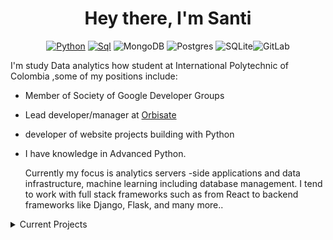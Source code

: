<div align=center>

# Hey there, I'm Santi

[![Python](https://img.shields.io/badge/-Python-141414?style=flat&logo=python)](https://www.python.org/) [![Sql](https://img.shields.io/badge/-SQL-000?&logo=MySQL&logoColor=4479A1)](https://www.w3schools.com/sql/) ![MongoDB](https://img.shields.io/badge/MongoDB-%234ea94b.svg?style=for-the-badge&logo=mongodb&logoColor=white) ![Postgres](https://img.shields.io/badge/postgres-%23316192.svg?style=for-the-badge&logo=postgresql&logoColor=white) ![SQLite](https://img.shields.io/badge/sqlite-%2307405e.svg?style=for-the-badge&logo=sqlite&logoColor=white)![GitLab](https://img.shields.io/badge/gitlab-%23181717.svg?style=for-the-badge&logo=gitlab&logoColor=white)
<div align=left>

I'm study Data analytics how student at International Polytechnic of Colombia ,some of my positions include:
- Member of Society of Google Developer Groups
- Lead developer/manager at [Orbisate](https://github.com/orbisate)
- developer of  website projects building with Python
- I have knowledge in Advanced Python.

  Currently my focus is analytics servers  -side applications and data infrastructure, machine learning including
database management. I tend to work with full stack frameworks such as
from React to backend frameworks like Django, Flask, and many more..
  
</details>      
<details>
  <summary>Current Projects</summary>
  
  [Google Event](https://www.linkedin.com/embed/feed/update/urn:li:share:7246005381850624001)
  
 <details>
  <summary> Socials </summary>
  
  - [Dev](https://dev.to/santimars)
  - [Linkedin](https://www.linkedin.com/in/santi-rodriguezg/)

</details>
<details>

  <summary> Stats </summary>
  
  <div align="center">
  <img src="https://komarev.com/ghpvc/?username=Santimars&style=flat-square&color=edb8ff" alt=""/>
</div>

  [![trophy](https://github-profile-trophy.vercel.app/?username=ryo-ma&theme=onedark)](https://github.com/santimars/github-profile-trophy)
  
![santimars's Stats](https://github-readme-stats.vercel.app/api?username=santimars&theme=algolia&show_icons=true&hide_border=true&count_private=true)
![santimars's Streak](https://github-readme-streak-stats.herokuapp.com/?user=santimars&theme=dark&hide_border=true)


[![Discord Presence](https://lanyard.cnrad.dev/api/1063582183685623869)](https://discord.com/users/1063582183685623869)

</details>
<details>
<summary> Portfolio </summary>
  
### Preferred programming languages

<p align="left"> <a href="https://www.docker.com/" target="_blank" rel="noreferrer"> <img src="https://raw.githubusercontent.com/devicons/devicon/master/icons/docker/docker-original-wordmark.svg" alt="docker" width="40" height="40"/> </a> <a href="https://firebase.google.com/" target="_blank" rel="noreferrer"> <img src="https://www.vectorlogo.zone/logos/firebase/firebase-icon.svg" alt="firebase" width="40" height="40"/> </a> <a href="https://git-scm.com/" target="_blank" rel="noreferrer"> <img src="https://www.vectorlogo.zone/logos/git-scm/git-scm-icon.svg" alt="git" width="40" height="40"/> </a> 
  
### Languages That I Currently Use
  <a href="https://www.mysql.com/" target="_blank" rel="noreferrer"> <img src="https://raw.githubusercontent.com/devicons/devicon/master/icons/mysql/mysql-original-wordmark.svg" alt="mysql" width="40" height="40"/> </a> <a href="https://www.python.org" target="_blank" rel="noreferrer"> <img src="https://raw.githubusercontent.com/devicons/devicon/master/icons/python/python-original.svg" alt="python" width="40" height="40"/> </a> <a href="https://www.tensorflow.org" target="_blank" rel="noreferrer"> <img src="https://www.vectorlogo.zone/logos/tensorflow/tensorflow-icon.svg" alt="tensorflow" width="40" height="40"/> </a> </p>
![SQL](https://img.shields.io/badge/-SQL-141414?style=flat&logo=postgresql)


### Planned Languages to Learn  
<p align="left"> <a href="https://flutter.dev" target="_blank" rel="noreferrer"> <img src="https://www.vectorlogo.zone/logos/flutterio/flutterio-icon.svg" alt="flutter" width="40" height="40"/> </a> </p> <a href="https://dart.dev" target="_blank" rel="noreferrer"> <img src="https://www.vectorlogo.zone/logos/dartlang/dartlang-icon.svg" alt="dart" width="40" height="40"/> </a> 

### Linux Distros that I know and use

[![Debian](https://img.shields.io/badge/-Debian-141414?style=flat&logo=debian)](https://www.debian.org/)
[![Ubuntu](https://img.shields.io/badge/-Ubuntu-141414?style=flat&logo=ubuntu)](https://ubuntu.com/)


### Frameworks that I know and/or use
[![TailWind CSS](https://img.shields.io/badge/-Tailwind%20CSS-141414?style=flat&logo=tailwindcss)](https://tailwindcss.com)
[![Django](https://img.shields.io/badge/-Django-141414?style=flat&logo=django)](https://djangoproject.com)
[![Django Rest Framework](https://img.shields.io/badge/-Django%20REST%20Framework-141414?style=flat&logo=django)]([https://djangoproject.com](https://www.django-rest-framework.org/))
[![Flask](https://img.shields.io/badge/-Flask-141414?style=flat&logo=flask)](https://flask.palletsprojects.com/en/2.0.x/)
[![FastAPI](https://img.shields.io/badge/-FastAPI-141414?style=flat&logo=fastapi)](https://fastapi.tiangolo.com/)
[![React](https://img.shields.io/badge/-React-141414?style=flat&logo=react)](https://reactjs.org)

### Databases I know and use
[![MySQL](https://img.shields.io/badge/-MySQL-141414?style=flat&logo=mysql&logoColor=FFFFFF)](https://www.mysql.com/)
[![MariaDB](https://img.shields.io/badge/-MariaDB-141414?style=flat&logo=mariadb&logoColor=FFFFFF)](https://mariadb.org/)
[![PostgreSQL](https://img.shields.io/badge/-PostgreSQL-141414?style=flat&logo=postgresql&logoColor=FFFFFF)](https://www.postgresql.org/)
[![MongoDB](https://img.shields.io/badge/-MongoDB-141414?style=flat&logo=mongodb)](https://www.mongodb.com/)
[![Redis](https://img.shields.io/badge/-Redis-141414?style=flat&logo=redis)](https://redis.io/)

### Tools and Tech that I use

[![VS Code](https://img.shields.io/badge/-Visual%20Studio%20Code-141414?style=flat&logo=visual-studio-code&logoColor=007ACC)](https://code.visualstudio.com/)
[![PyCharm](https://img.shields.io/badge/-PyCharm-141414?style=flat&logo=pycharm)](https://www.jetbrains.com/pycharm/)
[![IntelliJ IDEA](https://img.shields.io/badge/-IntelliJ%20IDEA-141414?style=flat&logo=intellij%20idea)](https://www.jetbrains.com/idea/)
[![NeoVim](https://img.shields.io/badge/-NeoVim-141414?style=flat&logo=neovim)](https://neovim.io)
[![Docker](https://img.shields.io/badge/-Docker-141414?style=flat&logo=docker)](https://docker.com)
[![Pytest](https://img.shields.io/badge/-Pytest-141414?style=flat&logo=pytest)](https://docs.pytest.org/en/latest/)
[![Windows Terminal](https://img.shields.io/badge/-Windows%20Terminal-141414?style=flat&logo=windows%20terminal)](https://github.com/microsoft/terminal)
[![Windows](https://img.shields.io/badge/-Windows-141414?style=flat&logo=windows)](https://www.microsoft.com/en-us/windows/)
[![Github](https://img.shields.io/badge/-Github-141414?style=flat&logo=github)](https://github.com)
[![Git](https://img.shields.io/badge/-Git-141414?style=flat&logo=git)](https://git-scm.com/)
[![Github Actions](https://img.shields.io/badge/-Github%20Actions-141414?style=flat&logo=github-actions)](https://github.com/features/actions)
[![Figma](https://img.shields.io/badge/-Figma-141414?style=flat&logo=Figma&logoColor=white)](https://figma.com)
[![Discord](https://img.shields.io/badge/-Discord-141414?style=flat&logo=discord&logoColor=white)](https://discord.com)

---

<a href="https://github.com/santimars">
  <img src="https://github-readme-stats.vercel.app/api/top-langs/?&username=santimars&hide=css,html&theme=dark&layout=compact&hide_border=true&icon_color=ffa8fb" />
</a>

[![Microsoft WWL](https://img.shields.io/badge/Microsoft_WWL-258ffa?style=for-the-badge&logo=microsoft)](https://docs.microsoft.com/en-us/learn/)
[![Amazon TRMS](https://img.shields.io/static/v1?style=for-the-badge&message=Amazon+TRMS&color=222222&logo=Amazon&logoColor=FF9900&label=)](https://www.amazon.jobs/en-gb/teams/transaction-risk-management-systems)

</details>

<details>
<summary> Support </summary>
  
 If you would like to make a donation to support development, please use [GitHub Sponsors](https://github.com/sponsors/santimars).

<p><a href="https://www.buymeacoffee.com/santiagoesc"> <img align="left" src="https://cdn.buymeacoffee.com/buttons/v2/default-yellow.png" height="50" width="210" alt="santiagoesc" /></a></p><br><br>



[<img src='https://cdn.jsdelivr.net/npm/simple-icons@3.0.1/icons/github.svg' alt='github' height='40'>](https://github.com/santimars)  
[study playlist](https://open.spotify.com/playlist/6g4nHvcAnAEgmnmwv9o7wY?si=b56c77d8ec20467f)

</details>
.




